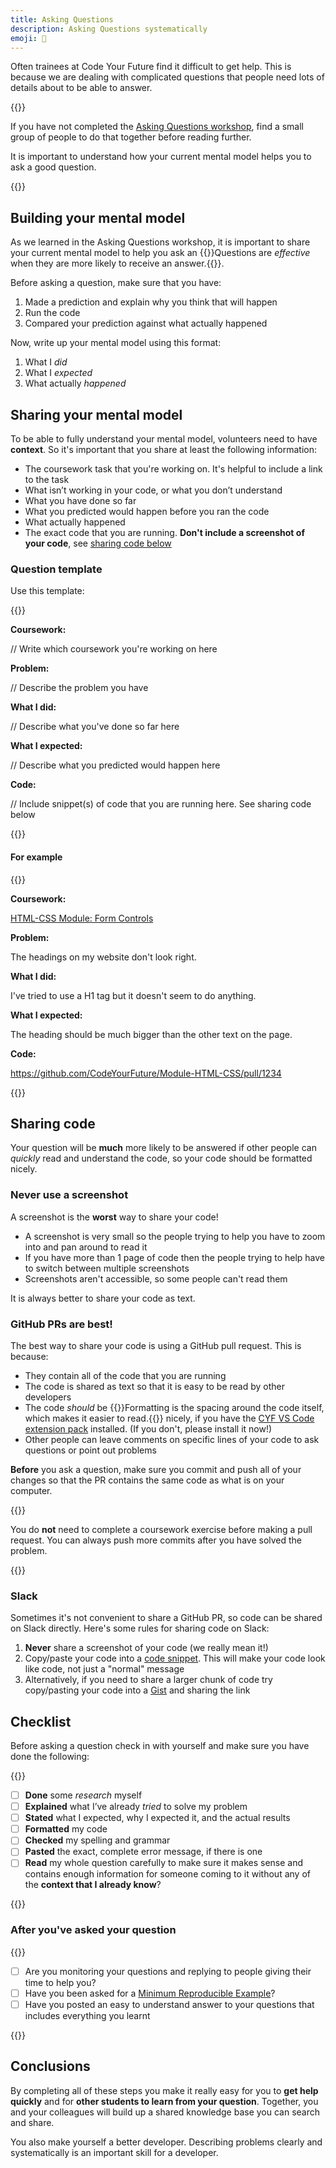 ```yaml
---
title: Asking Questions
description: Asking Questions systematically
emoji: 💬
---
```


Often trainees at Code Your Future find it difficult to get help. This is because we are dealing with complicated questions that people need lots of details about to be able to answer.

{{<note type="activity" title="Asking Questions workshop" >}}

If you have not completed the [Asking Questions workshop](https://workshops.codeyourfuture.io/#asking-questions), find a small group of people to do that together before reading further.

It is important to understand how your current mental model helps you to ask a good question.

{{</note>}}

## Building your mental model

As we learned in the Asking Questions workshop, it is important to share your current mental model to help you ask an {{<tooltip title="effective question">}}Questions are _effective_ when they are more likely to receive an answer.{{</tooltip>}}.

Before asking a question, make sure that you have:

1. Made a prediction and explain why you think that will happen
1. Run the code
1. Compared your prediction against what actually happened

Now, write up your mental model using this format:

1. What I _did_
1. What I _expected_
1. What actually _happened_

## Sharing your mental model

To be able to fully understand your mental model, volunteers need to have **context**. So it's important that you share at least the following information:

- The coursework task that you're working on. It's helpful to include a link to the task
- What isn’t working in your code, or what you don’t understand
- What you have done so far
- What you predicted would happen before you ran the code
- What actually happened
- The exact code that you are running. **Don't include a screenshot of your code**, see [sharing code below](#sharing-code)

### Question template

Use this template:

{{<note type="question" title="Request for help" >}}

**Coursework:**

// Write which coursework you're working on here

**Problem:**

// Describe the problem you have

**What I did:**

// Describe what you've done so far here

**What I expected:**

// Describe what you predicted would happen here

**Code:**

// Include snippet(s) of code that you are running here. See sharing code below

{{</note>}}

#### For example

{{<note type="question" title=" Request for help">}}

**Coursework:**

[HTML-CSS Module: Form Controls](https://github.com/CodeYourFuture/Module-HTML-CSS/issues/6)

**Problem:**

The headings on my website don't look right.

**What I did:**

I've tried to use a H1 tag but it doesn't seem to do anything.

**What I expected:**

The heading should be much bigger than the other text on the page.

**Code:**

https://github.com/CodeYourFuture/Module-HTML-CSS/pull/1234

{{</note>}}

## Sharing code

Your question will be **much** more likely to be answered if other people can _quickly_ read and understand the code, so your code should be formatted nicely.

### Never use a screenshot

A screenshot is the **worst** way to share your code!

- A screenshot is very small so the people trying to help you have to zoom into and pan around to read it
- If you have more than 1 page of code then the people trying to help have to switch between multiple screenshots
- Screenshots aren't accessible, so some people can't read them

It is always better to share your code as text.

### GitHub PRs are best!

The best way to share your code is using a GitHub pull request. This is because:

- They contain all of the code that you are running
- The code is shared as text so that it is easy to be read by other developers
- The code _should_ be {{<tooltip title="formatted">}}Formatting is the spacing around the code itself, which makes it easier to read.{{</tooltip>}} nicely, if you have the [CYF VS Code extension pack](https://marketplace.visualstudio.com/items?itemName=CodeYourFuture.cyf-extension-pack) installed. (If you don't, please install it now!)
- Other people can leave comments on specific lines of your code to ask questions or point out problems

**Before** you ask a question, make sure you commit and push all of your changes so that the PR contains the same code as what is on your computer.

{{<note type="remember" title="Remember:" >}}

You do **not** need to complete a coursework exercise before making a pull request. You can always push more commits after you have solved the problem.

{{</note>}}

### Slack

Sometimes it's not convenient to share a GitHub PR, so code can be shared on Slack directly. Here's some rules for sharing code on Slack:

1. **Never** share a screenshot of your code (we really mean it!)
1. Copy/paste your code into a [code snippet](https://slack.com/intl/en-gb/help/articles/204145658-Create-or-paste-code-snippets-in-Slack). This will make your code look like code, not just a "normal" message
1. Alternatively, if you need to share a larger chunk of code try copy/pasting your code into a [Gist](https://gist.github.com/) and sharing the link

## Checklist

Before asking a question check in with yourself and make sure you have done the following:

{{<note type="exercise" title="I have..." >}}

- [ ] **Done** some _research_ myself
- [ ] **Explained** what I’ve already _tried_ to solve my problem
- [ ] **Stated** what I expected, why I expected it, and the actual results
- [ ] **Formatted** my code
- [ ] **Checked** my spelling and grammar
- [ ] **Pasted** the exact, complete error message, if there is one
- [ ] **Read** my whole question carefully to make sure it makes sense and contains enough information for someone coming to it without any of the **context that I already know**?

{{</note>}}

### After you've asked your question

{{<note type="exercise" title="I have checked..." >}}

- [ ] Are you monitoring your questions and replying to people giving their time to help you?
- [ ] Have you been asked for a [Minimum Reproducible Example](https://docs.codeyourfuture.io/trainees/guides/common-responses/create-a-minimal-reproducible-example)?
- [ ] Have you posted an easy to understand answer to your questions that includes everything you learnt

{{</note>}}

## Conclusions

By completing all of these steps you make it really easy for you to **get help quickly** and for **other students to learn from your question**. Together, you and your colleagues will build up a shared knowledge base you can search and share.

You also make yourself a better developer. Describing problems clearly and systematically is an important skill for a developer.
